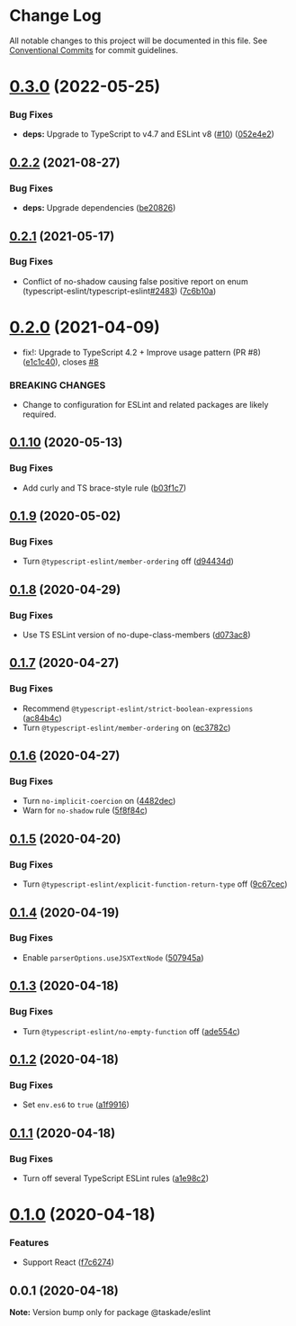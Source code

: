 # Change Log

All notable changes to this project will be documented in this file.
See [Conventional Commits](https://conventionalcommits.org) for commit guidelines.

# [0.3.0](https://github.com/taskade/eslint/compare/v0.2.2...v0.3.0) (2022-05-25)


### Bug Fixes

* **deps:** Upgrade to TypeScript to v4.7 and ESLint v8 ([#10](https://github.com/taskade/eslint/issues/10)) ([052e4e2](https://github.com/taskade/eslint/commit/052e4e2a4e4ff77b2d0888a95496f7b2cf19ad83))





## [0.2.2](https://github.com/taskade/eslint/compare/v0.2.1...v0.2.2) (2021-08-27)


### Bug Fixes

* **deps:** Upgrade dependencies ([be20826](https://github.com/taskade/eslint/commit/be20826bda1e3da498eb661f774bc79cd2eb8ce7))





## [0.2.1](https://github.com/taskade/eslint/compare/v0.2.0...v0.2.1) (2021-05-17)


### Bug Fixes

* Conflict of no-shadow causing false positive report on enum (typescript-eslint/typescript-eslint[#2483](https://github.com/taskade/eslint/issues/2483)) ([7c6b10a](https://github.com/taskade/eslint/commit/7c6b10a396b5380bb99cde763dfe05e621eb5b97))





# [0.2.0](https://github.com/taskade/eslint/compare/v0.1.10...v0.2.0) (2021-04-09)


* fix!: Upgrade to TypeScript 4.2 + Improve usage pattern (PR #8) ([e1c1c40](https://github.com/taskade/eslint/commit/e1c1c40e01e3f41e020a38bac239f3619a531e40)), closes [#8](https://github.com/taskade/eslint/issues/8)


### BREAKING CHANGES

* Change to configuration for ESLint and related packages are likely required.





## [0.1.10](https://github.com/taskade/eslint/compare/v0.1.9...v0.1.10) (2020-05-13)


### Bug Fixes

* Add curly and TS brace-style rule ([b03f1c7](https://github.com/taskade/eslint/commit/b03f1c7a85ff8e47cac8d391a91e4cb0a9e3331c))





## [0.1.9](https://github.com/taskade/eslint/compare/v0.1.8...v0.1.9) (2020-05-02)


### Bug Fixes

* Turn `@typescript-eslint/member-ordering` off ([d94434d](https://github.com/taskade/eslint/commit/d94434debbb44b98f89ad6242ec71e39090c73bc))





## [0.1.8](https://github.com/taskade/eslint/compare/v0.1.7...v0.1.8) (2020-04-29)


### Bug Fixes

* Use TS ESLint version of no-dupe-class-members ([d073ac8](https://github.com/taskade/eslint/commit/d073ac8d4f946da1d85fa395e25f04f215079b1e))





## [0.1.7](https://github.com/taskade/eslint/compare/v0.1.6...v0.1.7) (2020-04-27)


### Bug Fixes

* Recommend `@typescript-eslint/strict-boolean-expressions` ([ac84b4c](https://github.com/taskade/eslint/commit/ac84b4cbafc9e8c3b774920ae001bf2d12063044))
* Turn `@typescript-eslint/member-ordering` on ([ec3782c](https://github.com/taskade/eslint/commit/ec3782cf78487ade4401b4c7ef9c33d73b738405))





## [0.1.6](https://github.com/taskade/eslint/compare/v0.1.5...v0.1.6) (2020-04-27)


### Bug Fixes

* Turn `no-implicit-coercion` on ([4482dec](https://github.com/taskade/eslint/commit/4482decf40923a2f315e2dd2628e83a0a8a8f18b))
* Warn for `no-shadow` rule ([5f8f84c](https://github.com/taskade/eslint/commit/5f8f84cd3ddb72dbcb89b843d18a6addb9982830))





## [0.1.5](https://github.com/taskade/eslint/compare/v0.1.4...v0.1.5) (2020-04-20)


### Bug Fixes

* Turn `@typescript-eslint/explicit-function-return-type` off ([9c67cec](https://github.com/taskade/eslint/commit/9c67cecd1020c72baf77740a4aa9b52a62f4f7fd))





## [0.1.4](https://github.com/taskade/eslint/compare/v0.1.3...v0.1.4) (2020-04-19)


### Bug Fixes

* Enable `parserOptions.useJSXTextNode` ([507945a](https://github.com/taskade/eslint/commit/507945a7275d8b809ff0a1959e0ebc52639b33b1))





## [0.1.3](https://github.com/taskade/eslint/compare/v0.1.2...v0.1.3) (2020-04-18)


### Bug Fixes

* Turn `@typescript-eslint/no-empty-function` off ([ade554c](https://github.com/taskade/eslint/commit/ade554c9d3e11e3caa3c3d490f3a607101d52060))





## [0.1.2](https://github.com/taskade/eslint/compare/v0.1.1...v0.1.2) (2020-04-18)


### Bug Fixes

* Set `env.es6` to `true` ([a1f9916](https://github.com/taskade/eslint/commit/a1f99167ff4bc1336bfab4f2a89a5a72b7bb2022))





## [0.1.1](https://github.com/taskade/eslint/compare/v0.1.0...v0.1.1) (2020-04-18)


### Bug Fixes

* Turn off several TypeScript ESLint rules ([a1e98c2](https://github.com/taskade/eslint/commit/a1e98c2f4380c1ce7f5065440e0001523f34bd4c))





# [0.1.0](https://github.com/taskade/eslint/compare/v0.0.1...v0.1.0) (2020-04-18)


### Features

* Support React ([f7c6274](https://github.com/taskade/eslint/commit/f7c6274c40ff9140d591608cfefc21bf405869e6))





## 0.0.1 (2020-04-18)

**Note:** Version bump only for package @taskade/eslint
